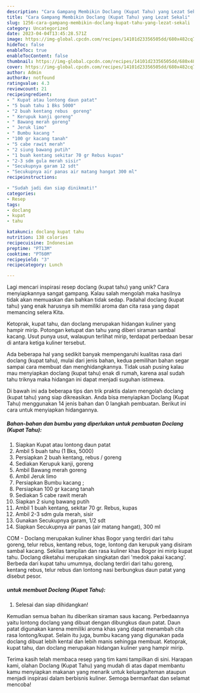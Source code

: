 ```yaml
---
description: "Cara Gampang Membikin Doclang (Kupat Tahu) yang Lezat Sekali"
title: "Cara Gampang Membikin Doclang (Kupat Tahu) yang Lezat Sekali"
slug: 1256-cara-gampang-membikin-doclang-kupat-tahu-yang-lezat-sekali
category: Uncategorized
date: 2023-04-04T13:45:28.571Z
image: https://img-global.cpcdn.com/recipes/14101d23356505dd/680x482cq70/doclang-kupat-tahu-foto-resep-utama.jpg
hideToc: false
enableToc: true
enableTocContent: false
thumbnail: https://img-global.cpcdn.com/recipes/14101d23356505dd/680x482cq70/doclang-kupat-tahu-foto-resep-utama.jpg
cover: https://img-global.cpcdn.com/recipes/14101d23356505dd/680x482cq70/doclang-kupat-tahu-foto-resep-utama.jpg
author: Admin
authorAv: notfound
ratingvalue: 4.3
reviewcount: 21
recipeingredient:
- " Kupat atau lontong daun patat"
- "5 buah tahu 1 Bks 5000"
- "2 buah kentang rebus  goreng"
- " Kerupuk kanji goreng"
- " Bawang merah goreng"
- " Jeruk limo"
- " Bumbu kacang "
- "100 gr kacang tanah"
- "5 cabe rawit merah"
- "2 siung bawang putih"
- "1 buah kentang sekitar 70 gr Rebus kupas"
- "2-3 sdm gula merah sisir"
- "Secukupnya garam 12 sdt"
- "Secukupnya air panas air matang hangat 300 ml"
recipeinstructions:

- "Sudah jadi dan siap dinikmati!"
categories:
- Resep
tags:
- doclang
- kupat
- tahu

katakunci: doclang kupat tahu 
nutrition: 138 calories
recipecuisine: Indonesian
preptime: "PT13M"
cooktime: "PT60M"
recipeyield: "3"
recipecategory: Lunch

---
```





Lagi mencari inspirasi resep doclang (kupat tahu) yang unik? Cara menyiapkannya sangat gampang. Kalau salah mengolah maka hasilnya tidak akan memuaskan dan bahkan tidak sedap. Padahal doclang (kupat tahu) yang enak harusnya sih memiliki aroma dan cita rasa yang dapat memancing selera Kita.





Ketoprak, kupat tahu, dan doclang merupakan hidangan kuliner yang hampir mirip. Potongan ketupat dan tahu yang diberi siraman sambal kacang. Usut punya usut, walaupun terlihat mirip, terdapat perbedaan besar di antara ketiga kuliner tersebut.

Ada beberapa hal yang sedikit banyak mempengaruhi kualitas rasa dari doclang (kupat tahu), mulai dari jenis bahan, kedua pemilihan bahan segar sampai cara membuat dan menghidangkannya. Tidak usah pusing kalau mau menyiapkan doclang (kupat tahu) enak di rumah, karena asal sudah tahu triknya maka hidangan ini dapat menjadi suguhan istimewa.






Di bawah ini ada beberapa tips dan trik praktis dalam mengolah doclang (kupat tahu) yang siap dikreasikan. Anda bisa menyiapkan Doclang (Kupat Tahu) menggunakan 14 jenis bahan dan 0 langkah pembuatan. Berikut ini cara untuk menyiapkan hidangannya.

<!--inarticleads1-->

##### Bahan-bahan dan bumbu yang diperlukan untuk pembuatan Doclang (Kupat Tahu):

1. Siapkan  Kupat atau lontong daun patat
1. Ambil 5 buah tahu (1 Bks, 5000)
1. Persiapkan 2 buah kentang, rebus / goreng
1. Sediakan  Kerupuk kanji, goreng
1. Ambil  Bawang merah goreng
1. Ambil  Jeruk limo
1. Persiapkan  Bumbu kacang ;
1. Persiapkan 100 gr kacang tanah
1. Sediakan 5 cabe rawit merah
1. Siapkan 2 siung bawang putih
1. Ambil 1 buah kentang, sekitar 70 gr. Rebus, kupas
1. Ambil 2-3 sdm gula merah, sisir
1. Gunakan Secukupnya garam, 1/2 sdt
1. Siapkan Secukupnya air panas (air matang hangat), 300 ml


COM - Doclang merupakan kuliner khas Bogor yang terdiri dari tahu goreng, telur rebus, kentang rebus, toge, lontong dan kerupuk yang disiram sambal kacang. Sekilas tampilan dan rasa kuliner khas Bogor ini mirip kupat tahu. Doclang diketahui merupakan singkatan dari &#39;medok pakai kacang&#39;. Berbeda dari kupat tahu umumnya, doclang terdiri dari tahu goreng, kentang rebus, telur rebus dan lontong nasi berbungkus daun patat yang disebut pesor. 

<!--inarticleads2-->

#####  untuk membuat Doclang (Kupat Tahu):


1. Selesai dan siap dihidangkan!

Kemudian semua bahan itu diberikan siraman saus kacang. Perbedaannya yaitu lontong doclang yang dibuat dengan dibungkus daun patat. Daun patat digunakan karena memiliki aroma khas yang dapat menambah cita rasa lontong/kupat. Selain itu juga, bumbu kacang yang digunakan pada doclang dibuat lebih kental dan lebih manis sehingga membuat. Ketoprak, kupat tahu, dan doclang merupakan hidangan kuliner yang hampir mirip. 

Terima kasih telah membaca resep yang tim kami tampilkan di sini. Harapan kami, olahan Doclang (Kupat Tahu) yang mudah di atas dapat membantu kamu menyiapkan makanan yang menarik untuk keluarga/teman ataupun menjadi inspirasi dalam berbisnis kuliner. Semoga bermanfaat dan selamat mencoba!
